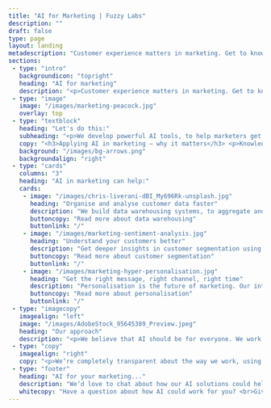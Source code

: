```yaml
---
title: "AI for Marketing | Fuzzy Labs"
description: ""
draft: false
type: page
layout: landing
metadescription: "Customer experience matters in marketing. Get to know your customer better, by applying AI where it really counts. Boost campaign performance, speed up ROI and do so much more with your data."
sections:
 - type: "intro"
   backgroundicon: "topright"
   heading: "AI for marketing"
   description: "<p>Customer experience matters in marketing. Get to know your customer better, by applying AI where it really counts. Boost campaign performance, speed up ROI and do so much more with your data.</p>"
 - type: "image"
   image: "/images/marketing-peacock.jpg"
   overlay: top
 - type: "textblock"
   heading: "Let's do this:"
   subheading: "<p>We develop powerful AI tools, to help marketers get closer to their customers.</p>"
   copy: "<h3>Applying AI in marketing – why it matters</h3> <p>Knowledge is power, and data is our thing. The right AI solution will transform not just how you understand and communicate with your customers, but also improve efficiency throughout the whole business.</p><p>We work with marketing teams to deploy AI at every level; to organise data, improve insights, identify and optimise opportunities for sales and growth. Get smarter AI systems integrated and working for you faster, to completely transform your customer acquisition and retention.</p>"
   background: "/images/bg-arrows.png"
   backgroundalign: "right"
 - type: "cards"
   columns: "3"
   heading: "AI in marketing can help:"
   cards:
    - image: "/images/chris-liverani-dBI_My696Rk-unsplash.jpg"
      heading: "Organise and analyse customer data faster"
      description: "We build data warehousing systems, to aggregate and unify data from multiple sources. Sales, marketing, supply chain  – AI can connect the lot."
      buttoncopy: "Read more about data warehousing"
      buttonlink: "/"
    - image: "/images/marketing-sentiment-analysis.jpg"
      heading: "Understand your customers better"
      description: "Get deeper insights in customer segmentation using AI. When you know ‘who’ your most valuable audience are, AI can predict ‘how’ best to reach them - to target campaigns, convert more sales, and reduce cost to serve."
      buttoncopy: "Read more about customer segmentation"
      buttonlink: "/"
    - image: "/images/marketing-hyper-personalisation.jpg"
      heading: "Get the right message, right channel, right time"
      description: "Personalisation is the future of marketing. Our intelligent recommendation engine AI systems allow hyper-personalisation in marketing, to drive brand loyalty, reduce churn, and increase engagement, through smarter automation."
      buttoncopy: "Read more about personalisation"
      buttonlink: "/"
 - type: "imagecopy"
   imagealign: "left"
   image: "/images/AdobeStock_95645389_Preview.jpeg"
   heading: "Our approach"
   description: "<p>We believe that AI should be for everyone. We work with some pretty clever technologies, but Fuzzy Labs believe in keeping things simple. We don’t assume any prior knowledge of AI, and work with all kinds of business and marketing teams on building and integrating AI systems from the really simple, to the really complex.</p><p>Whether you have a lot of data, or very little, we can help you get started with AI to improve your marketing for rapid results. A three phase process means that however you choose to work with us, short or long term, our solutions are quick to deploy.</p>"
 - type: "copy"
   imagealign: "right"
   copy: "<p>We’re completely transparent about the way we work, using both off the shelf technologies along with more bespoke and custom-built solutions. It’s a cost-effective approach, whatever your budget.</p>"
 - type: "footer"
   heading: "AI for your marketing..."
   description: "We’d love to chat about how our AI solutions could help improve your marketing."
   whitecopy: "Have a question about how AI could work for you? <br>Give us a shout using the form below."
---
```

